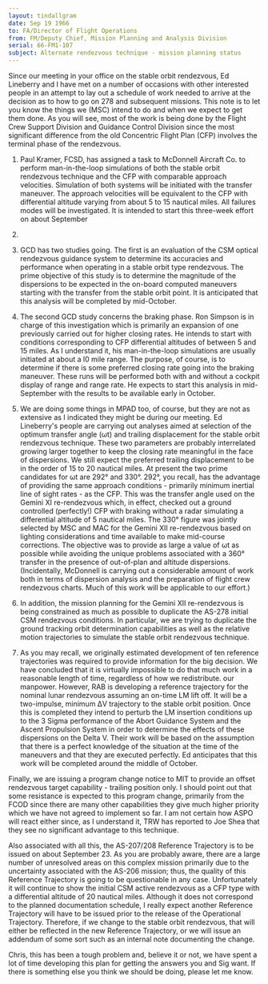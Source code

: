 ```yaml
---
layout: tindallgram
date: Sep 19 1966 
to: FA/Director of Flight Operations
from: FM/Deputy Chief, Mission Planning and Analysis Division
serial: 66-FM1-107
subject: Alternate rendezvous technique - mission planning status
---
```

Since our meeting in your office on the stable orbit rendezvous, Ed
Lineberry and I have met on a number of occasions with other interested
people in an attempt to lay out a schedule of work needed to arrive at
the decision as to how to go on 278 and subsequent missions. This note
is to let you know the things we (MSC) intend to do and when we expect
to get them done. As you will see, most of the work is being done by the
Flight Crew Support Division and Guidance Control Division since the most
significant difference from the old Concentric Flight Plan (CFP) involves
the terminal phase of the rendezvous.

1. Paul Kramer, FCSD, has assigned a task to McDonnell Aircraft Co.
to perform man-in-the-loop simulations of both the stable orbit rendezvous
technique and the CFP with comparable approach velocities. Simulation of
both systems will be initiated with the transfer maneuver. The approach
velocities will be equivalent to the CFP with differential altitude varying
from about 5 to 15 nautical miles. All failures modes will be investigated.
It is intended to start this three-week effort on about September
19.

2. GCD has two studies going. The first is an evaluation of the
CSM optical rendezvous guidance system to determine its accuracies and
performance when operating in a stable orbit type rendezvous. The prime
objective of this study is to determine the magnitude of the dispersions
to be expected in the on-board computed maneuvers starting with the
transfer from the stable orbit point. It is anticipated that this analysis
will be completed by mid-October.

3. The second GCD study concerns the braking phase. Ron Simpson is
in charge of this investigation which is primarily an expansion of one
previously carried out for higher closing rates. He intends to start
with conditions corresponding to CFP differential altitudes of between
5 and 15 miles. As I understand it, his man-in-the-loop simulations are
usually initiated at about a l0 mile range. The purpose, of course, is to
determine if there is some preferred closing rate going into the braking
maneuver. These runs will be performed both with and without a cockpit
display of range and range rate. He expects to start this analysis in
mid-September with the results to be available early in October.

4. We are doing some things in MPAD too, of course, but they are
not as extensive as I indicated they might be during our meeting. Ed
Lineberry's people are carrying out analyses aimed at selection of the
optimum transfer angle (ωt) and trailing displacement for the stable
orbit rendezvous technique. These two parameters are probably interrelated
growing larger together to keep the closing rate meaningful in
the face of dispersions. We still expect the preferred trailing displacement
to be in the order of 15 to 20 nautical miles. At present the
two prime candidates for ωt are 292° and 330°. 292°, you recall, has
the advantage of providing the same approach conditions - primarily
minimum inertial line of sight rates - as the CFP. This was the transfer
angle used on the Gemini XI re-rendezvous which, in effect, checked out
a ground controlled (perfectly!) CFP with braking without a radar simulating
a differential altitude of 5 nautical miles. The 330° figure was
jointly selected by MSC and MAC for the Gemini XII re-rendezvous based
on lighting considerations and time available to make mid-course corrections.
The objective was to provide as large a value of ωt as possible
while avoiding the unique problems associated with a 360° transfer in
the presence of out-of-plan and altitude dispersions. (Incidentally,
McDonnell is carrying out a considerable amount of work both in terms
of dispersion analysis and the preparation of flight crew rendezvous
charts. Much of this work will be applicable to our effort.)

5. In addition, the mission planning for the Gemini XII re-rendezvous
is being constrained as much as possible to duplicate the AS-278
initial CSM rendezvous conditions. In particular, we are trying to
duplicate the ground tracking orbit determination capabilities as well as
the relative motion trajectories to simulate the stable orbit rendezvous
technique.

6. As you may recall, we originally estimated development of ten
reference trajectories was required to provide information for the big
decision. We have concluded that it is virtually impossible to do that
much work in a reasonable length of time, regardless of how we redistribute.
our manpower. However, RAB is developing a reference trajectory for
the nominal lunar rendezvous assuming an on-time LM lift off. It will be
a two-impulse, minimum ΔV trajectory to the stable orbit position. Once
this is completed they intend to perturb the LM insertion conditions up
to the 3 Sigma performance of the Abort Guidance System and the Ascent
Propulsion System in order to determine the effects of these dispersions
on the Delta V. Their work will be based on the assumption that there
is a perfect knowledge of the situation at the time of the maneuvers and
that they are executed perfectly. Ed anticipates that this work will be
completed around the middle of October.

Finally, we are issuing a program change notice to MIT to provide an
offset rendezvous target capability - trailing position only. I should
point out that some resistance is expected to this program change,
primarily from the FCOD since there are many other capabilities they give
much higher priority which we have not agreed to implement so far. I am
not certain how ASPO will react either since, as I understand it, TRW has
reported to Joe Shea that they see no significant advantage to this
technique.

Also associated with all this, the AS-207/208 Reference Trajectory is to
be issued on about September 23. As you are probably aware, there are a
large number of unresolved areas on this complex mission primarily due
to the uncertainty associated with the AS-206 mission; thus, the quality
of this Reference Trajectory is going to be questionable in any case.
Unfortunately it will continue to show the initial CSM active rendezvous
as a CFP type with a differential altitude of 20 nautical miles.
Although it does not correspond to the planned documentation schedule,
I really expect another Reference Trajectory will have to be issued
prior to the release of the Operational Trajectory. Therefore, if we
change to the stable orbit rendezvous, that will either be reflected in
the new Reference Trajectory, or we will issue an addendum of some sort
such as an internal note documenting the change.

Chris, this has been a tough problem and, believe it or not, we have
spent a lot of time developing this plan for getting the answers you and
Sig want. If there is something else you think we should be doing, please
let me know.

